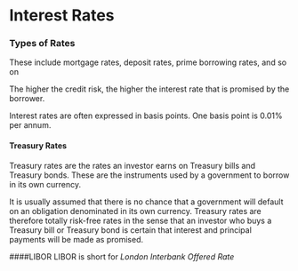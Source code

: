 # Interest Rates
### Types of Rates
These include mortgage rates, deposit rates, prime borrowing
rates, and so on

The higher the credit risk, the
higher the interest rate that is promised by the borrower.

Interest rates are often expressed in basis points. One basis point is 0.01% per annum.

#### Treasury Rates
Treasury rates are the rates an investor earns on Treasury bills and Treasury bonds.
These are the instruments used by a government to borrow in its own currency.

It is usually assumed that there is no chance that a government will default
on an obligation denominated in its own currency. Treasury rates are therefore totally
risk-free rates in the sense that an investor who buys a Treasury bill or Treasury bond is
certain that interest and principal payments will be made as promised.

####LIBOR
LIBOR is short for *London Interbank Offered Rate*










